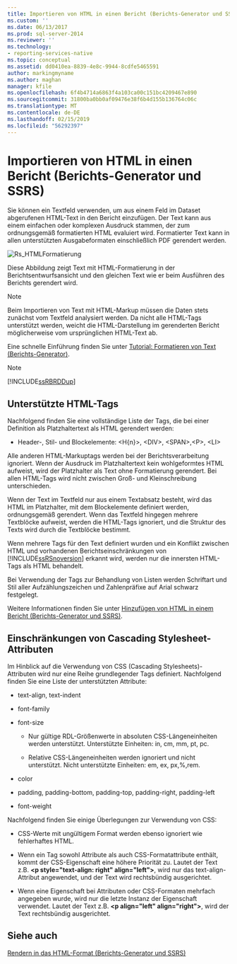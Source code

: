 ```yaml
---
title: Importieren von HTML in einen Bericht (Berichts-Generator und SSRS) | Microsoft-Dokumentation
ms.custom: ''
ms.date: 06/13/2017
ms.prod: sql-server-2014
ms.reviewer: ''
ms.technology:
- reporting-services-native
ms.topic: conceptual
ms.assetid: dd0410ea-8839-4e8c-9944-8cdfe5465591
author: markingmyname
ms.author: maghan
manager: kfile
ms.openlocfilehash: 6f4b4714a6863f4a103ca00c151bc4209467e890
ms.sourcegitcommit: 31800ba0bb0af09476e38f6b4d155b136764c06c
ms.translationtype: MT
ms.contentlocale: de-DE
ms.lasthandoff: 02/15/2019
ms.locfileid: "56292397"
---
```

# <a name="importing-html-into-a-report-report-builder-and-ssrs"></a>Importieren von HTML in einen Bericht (Berichts-Generator und SSRS)
  Sie können ein Textfeld verwenden, um aus einem Feld im Dataset abgerufenen HTML-Text in den Bericht einzufügen. Der Text kann aus einem einfachen oder komplexen Ausdruck stammen, der zum ordnungsgemäß formatierten HTML evaluiert wird. Formatierter Text kann in allen unterstützten Ausgabeformaten einschließlich PDF gerendert werden.  
  
 ![Rs_HTMLFormatierung](../media/rs-htmlformatting.gif "Rs_HTMLFormatting")  
  
 Diese Abbildung zeigt Text mit HTML-Formatierung in der Berichtsentwurfsansicht und den gleichen Text wie er beim Ausführen des Berichts gerendert wird.  
  
> [!NOTE]  
>  Beim Importieren von Text mit HTML-Markup müssen die Daten stets zunächst vom Textfeld analysiert werden. Da nicht alle HTML-Tags unterstützt werden, weicht die HTML-Darstellung im gerenderten Bericht möglicherweise vom ursprünglichen HTML-Text ab.  
  
 Eine schnelle Einführung finden Sie unter [Tutorial: Formatieren von Text &#40;Berichts-Generator&#41;](../tutorial-format-text-report-builder.md).  
  
> [!NOTE]  
>  [!INCLUDE[ssRBRDDup](../../includes/ssrbrddup-md.md)]  
  
## <a name="supported-html-tags"></a>Unterstützte HTML-Tags  
 Nachfolgend finden Sie eine vollständige Liste der Tags, die bei einer Definition als Platzhaltertext als HTML gerendert werden:  
  
-   Header-, Stil- und Blockelemente: \<H{n}>, \<DIV>, \<SPAN>,\<P>, \<LI>  
  
 Alle anderen HTML-Markuptags werden bei der Berichtsverarbeitung ignoriert. Wenn der Ausdruck im Platzhaltertext kein wohlgeformtes HTML aufweist, wird der Platzhalter als Text ohne Formatierung gerendert. Bei allen HTML-Tags wird nicht zwischen Groß- und Kleinschreibung unterschieden.  
  
 Wenn der Text im Textfeld nur aus einem Textabsatz besteht, wird das HTML im Platzhalter, mit dem Blockelemente definiert werden, ordnungsgemäß gerendert. Wenn das Textfeld hingegen mehrere Textblöcke aufweist, werden die HTML-Tags ignoriert, und die Struktur des Texts wird durch die Textblöcke bestimmt.  
  
 Wenn mehrere Tags für den Text definiert wurden und ein Konflikt zwischen HTML und vorhandenen Berichtseinschränkungen von [!INCLUDE[ssRSnoversion](../../includes/ssrsnoversion-md.md)] erkannt wird, werden nur die innersten HTML-Tags als HTML behandelt.  
  
 Bei Verwendung der Tags zur Behandlung von Listen werden Schriftart und Stil aller Aufzählungszeichen und Zahlenpräfixe auf Arial schwarz festgelegt.  
  
 Weitere Informationen finden Sie unter [Hinzufügen von HTML in einem Bericht (Berichts-Generator und SSRS)](add-html-into-a-report-report-builder-and-ssrs.md).  
  
## <a name="limitations-of-cascading-style-sheet-attributes"></a>Einschränkungen von Cascading Stylesheet-Attributen  
 Im Hinblick auf die Verwendung von CSS (Cascading Stylesheets)-Attributen wird nur eine Reihe grundlegender Tags definiert. Nachfolgend finden Sie eine Liste der unterstützten Attribute:  
  
-   text-align, text-indent  
  
-   font-family  
  
-   font-size  
  
    -   Nur gültige RDL-Größenwerte in absoluten CSS-Längeneinheiten werden unterstützt. Unterstützte Einheiten: in, cm, mm, pt, pc.  
  
    -   Relative CSS-Längeneinheiten werden ignoriert und nicht unterstützt. Nicht unterstützte Einheiten: em, ex, px,%,rem.  
  
-   color  
  
-   padding, padding-bottom, padding-top, padding-right, padding-left  
  
-   font-weight  
  
 Nachfolgend finden Sie einige Überlegungen zur Verwendung von CSS:  
  
-   CSS-Werte mit ungültigem Format werden ebenso ignoriert wie fehlerhaftes HTML.  
  
-   Wenn ein Tag sowohl Attribute als auch CSS-Formatattribute enthält, kommt der CSS-Eigenschaft eine höhere Priorität zu. Lautet der Text z.B. **\<p style="text-align: right" align="left">**, wird nur das text-align-Attribut angewendet, und der Text wird rechtsbündig ausgerichtet.  
  
-   Wenn eine Eigenschaft bei Attributen oder CSS-Formaten mehrfach angegeben wurde, wird nur die letzte Instanz der Eigenschaft verwendet. Lautet der Text z.B. **\<p align="left" align="right">**, wird der Text rechtsbündig ausgerichtet.  
  
## <a name="see-also"></a>Siehe auch  
 [Rendern in das HTML-Format &#40;Berichts-Generator und SSRS&#41;](../report-builder/rendering-to-html-report-builder-and-ssrs.md)  
  
  
